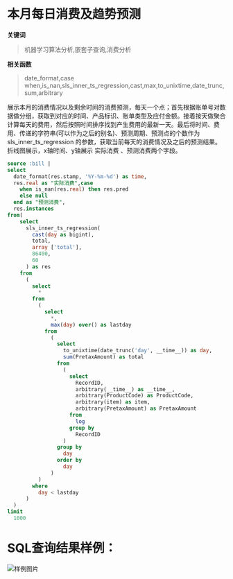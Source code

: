 # 本月每日消费及趋势预测
**关键词**
> 机器学习算法分析,嵌套子查询,消费分析

**相关函数**
> date_format,case when,is_nan,sls_inner_ts_regression,cast,max,to_unixtime,date_trunc,sum,arbitrary

展示本月的消费情况以及剩余时间的消费预测，每天一个点；首先根据账单号对数据做分组，获取到对应的时间、产品标识、账单类型及应付金额。接着按天做聚合计算每天的费用，然后按照时间排序找到产生费用的最新一天。最后将时间、费用、传递的字符串(可以作为之后的别名)、预测周期、预测点的个数作为 sls_inner_ts_regression 的参数，获取当前每天的消费情况及之后的预测结果。
折线图展示，x轴时间、y轴展示 实际消费 、预测消费两个字段。


```SQL
source :bill |
select
  date_format(res.stamp, '%Y-%m-%d') as time,
  res.real as "实际消费",case
    when is_nan(res.real) then res.pred
    else null
  end as "预测消费",
  res.instances
from(
    select
      sls_inner_ts_regression(
        cast(day as bigint),
        total,
        array ['total'],
        86400,
        60
      ) as res
    from
      (
        select
          *
        from
          (
            select
              *,
              max(day) over() as lastday
            from
              (
                select
                  to_unixtime(date_trunc('day', __time__)) as day,
                  sum(PretaxAmount) as total
                from
                  (
                    select
                      RecordID,
                      arbitrary(__time__) as __time__,
                      arbitrary(ProductCode) as ProductCode,
                      arbitrary(item) as item,
                      arbitrary(PretaxAmount) as PretaxAmount
                    from
                      log
                    group by
                      RecordID
                  )
                group by
                  day
                order by
                  day
              )
          )
        where
          day < lastday
      )
  )
limit
  1000
```

# SQL查询结果样例：

![样例图片](http://slsconsole.oss-cn-hangzhou.aliyuncs.com/sql_sample/1585061747104test.png)
